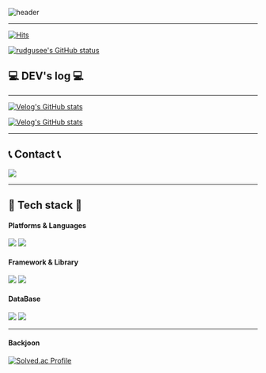 ![header](https://capsule-render.vercel.app/api?type=waving&color=timeGradient&text=Welcome%20to%20rudgusee's%20GitHub%20&animation=twinkling&fontSize=35&fontAlignY=40&fontAlign=70&height=250)

*****
[![Hits](https://hits.seeyoufarm.com/api/count/incr/badge.svg?url=https%3A%2F%2Fgithub.com%2Frudgusee%2Frudgusee.git&count_bg=%23F08AFF&title_bg=%23555555&icon=github.svg&icon_color=%23E7E7E7&title=GITHUB&edge_flat=false)](https://hits.seeyoufarm.com)

[![rudgusee's GitHub status](https://github-readme-stats.vercel.app/api?username=rudgusee&include_all_commits=true&theme=nord&hide_border=true&count_private=true)](https://github.com/rudgusee/github-readme-stats)

## 💻 DEV's log 💻
*****
[![Velog's GitHub stats](https://velog-readme-stats.vercel.app/api/badge?name=rudgusee)](https://velog.io/@rudgusee) 

[![Velog's GitHub stats](https://velog-readme-stats.vercel.app/api?name=rudgusee)](https://github.com/rudgusee/velog-readme-stats)

*****

## 📞 Contact 📞
<div style="display:flex; flex-direction:row;">
    <a href="mailto:rudgusee@gmail.com">
        <img src="https://img.shields.io/badge/Gmail-EA4335?style=for-the-badge&logo=Gmail&logoColor=white"> 
    </a>
</div>


*****

## 🔨 Tech stack 🔨
#### Platforms & Languages
**<img src="https://img.shields.io/badge/java-007396?style=for-the-badge&logo=java&logoColor=white">**
**<img src="https://img.shields.io/badge/python-3776AB?style=for-the badge&logo=python&logoColor=white">**
<br>

#### Framework & Library
**<img src="https://img.shields.io/badge/spring-6DB33F?style=for-the-badge&logo=spring&logoColor=white">**
**<img src="https://img.shields.io/badge/springboot-6DB33F?style=for-the-badge&logo=springboot&logoColor=white">**

#### DataBase
**<img src="https://img.shields.io/badge/oracle-F80000?style=for-the-badge&logo=oracle&logoColor=white">**
**<img src="https://img.shields.io/badge/mysql-4479A1?style=for-the-badge&logo=mysql&logoColor=white">**


*****
#### Backjoon
[![Solved.ac Profile](http://mazassumnida.wtf/api/generate_badge?boj=rudgusee)](https://solved.ac/rudgusee)<br/>
